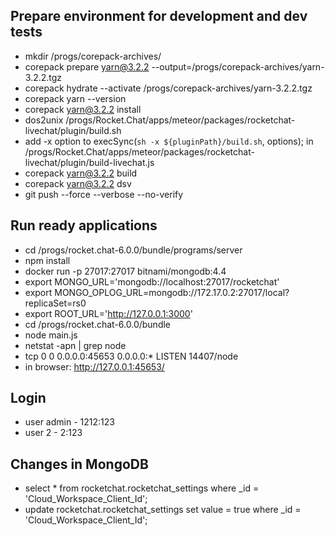 ## Prepare environment for development and dev tests
- mkdir /progs/corepack-archives/
- corepack prepare yarn@3.2.2 --output=/progs/corepack-archives/yarn-3.2.2.tgz
- corepack hydrate --activate /progs/corepack-archives/yarn-3.2.2.tgz
- corepack yarn --version
- corepack yarn@3.2.2 install
- dos2unix /progs/Rocket.Chat/apps/meteor/packages/rocketchat-livechat/plugin/build.sh
- add -x option to execSync(`sh -x ${pluginPath}/build.sh`, options); in /progs/Rocket.Chat/apps/meteor/packages/rocketchat-livechat/plugin/build-livechat.js  
- corepack yarn@3.2.2 build
- corepack yarn@3.2.2 dsv
- git push --force --verbose --no-verify

## Run ready applications
- cd /progs/rocket.chat-6.0.0/bundle/programs/server
- npm install
- docker run -p 27017:27017 bitnami/mongodb:4.4
- export MONGO_URL='mongodb://localhost:27017/rocketchat'
- export MONGO_OPLOG_URL=mongodb://172.17.0.2:27017/local?replicaSet=rs0
- export ROOT_URL='http://127.0.0.1:3000'
- cd /progs/rocket.chat-6.0.0/bundle
- node main.js
- netstat -apn | grep node
- tcp        0      0 0.0.0.0:45653           0.0.0.0:*               LISTEN      14407/node
- in browser: http://127.0.0.1:45653/

## Login
- user admin - 1212:123
- user 2 - 2:123

## Changes in MongoDB
- select * from rocketchat.rocketchat_settings where _id = 'Cloud_Workspace_Client_Id';
- update rocketchat.rocketchat_settings set value = true where _id = 'Cloud_Workspace_Client_Id';
 

